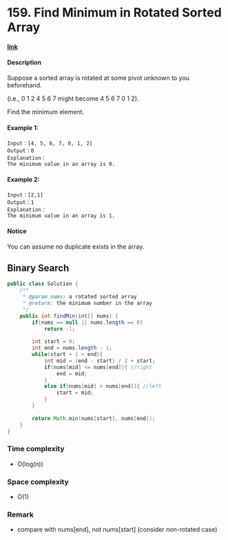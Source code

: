 # 159. Find Minimum in Rotated Sorted Array

#### [link](https://www.lintcode.com/problem/find-minimum-in-rotated-sorted-array/)

#### Description
Suppose a sorted array is rotated at some pivot unknown to you beforehand.

(i.e., 0 1 2 4 5 6 7 might become 4 5 6 7 0 1 2).

Find the minimum element.

#### Example 1:
```
Input：[4, 5, 6, 7, 0, 1, 2]
Output：0
Explanation：
The minimum value in an array is 0.
```
#### Example 2:
```
Input：[2,1]
Output：1
Explanation：
The minimum value in an array is 1.
```

#### Notice
You can assume no duplicate exists in the array.

## Binary Search
```java
public class Solution {
    /**
     * @param nums: a rotated sorted array
     * @return: the minimum number in the array
     */
    public int findMin(int[] nums) {
        if(nums == null || nums.length == 0)
            return -1;
            
        int start = 0;
        int end = nums.length - 1;
        while(start + 1 < end){
            int mid = (end - start) / 2 + start;
            if(nums[mid] <= nums[end]){ //right
                end = mid;
            }
            else if(nums[mid] > nums[end]){ //left
                start = mid;
            }
        }
        
        return Math.min(nums[start], nums[end]);
    }
}
```
### Time complexity
* O(log(n))
### Space complexity
* O(1)
### Remark
* compare with nums[end], not nums[start] (consider non-rotated case)